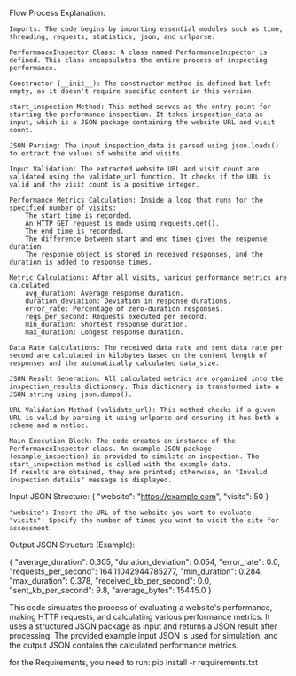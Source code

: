 Flow Process Explanation:

    Imports: The code begins by importing essential modules such as time, threading, requests, statistics, json, and urlparse.

    PerformanceInspector Class: A class named PerformanceInspector is defined. This class encapsulates the entire process of inspecting performance.

    Constructor (__init__): The constructor method is defined but left empty, as it doesn't require specific content in this version.

    start_inspection Method: This method serves as the entry point for starting the performance inspection. It takes inspection_data as input, which is a JSON package containing the website URL and visit count.

    JSON Parsing: The input inspection_data is parsed using json.loads() to extract the values of website and visits.

    Input Validation: The extracted website URL and visit count are validated using the validate_url function. It checks if the URL is valid and the visit count is a positive integer.

    Performance Metrics Calculation: Inside a loop that runs for the specified number of visits:
        The start time is recorded.
        An HTTP GET request is made using requests.get().
        The end time is recorded.
        The difference between start and end times gives the response duration.
        The response object is stored in received_responses, and the duration is added to response_times.

    Metric Calculations: After all visits, various performance metrics are calculated:
        avg_duration: Average response duration.
        duration_deviation: Deviation in response durations.
        error_rate: Percentage of zero-duration responses.
        reqs_per_second: Requests executed per second.
        min_duration: Shortest response duration.
        max_duration: Longest response duration.

    Data Rate Calculations: The received data rate and sent data rate per second are calculated in kilobytes based on the content length of responses and the automatically calculated data_size.

    JSON Result Generation: All calculated metrics are organized into the inspection_results dictionary. This dictionary is transformed into a JSON string using json.dumps().

    URL Validation Method (validate_url): This method checks if a given URL is valid by parsing it using urlparse and ensuring it has both a scheme and a netloc.

    Main Execution Block: The code creates an instance of the PerformanceInspector class. An example JSON package (example_inspection) is provided to simulate an inspection. The start_inspection method is called with the example data. 
    If results are obtained, they are printed; otherwise, an "Invalid inspection details" message is displayed.


Input JSON Structure:
{
    "website": "https://example.com",
    "visits": 50
}


    "website": Insert the URL of the website you want to evaluate.
    "visits": Specify the number of times you want to visit the site for assessment.

Output JSON Structure (Example):

{
    "average_duration": 0.305,
    "duration_deviation": 0.054,
    "error_rate": 0.0,
    "requests_per_second": 164.11042944785277,
    "min_duration": 0.284,
    "max_duration": 0.378,
    "received_kb_per_second": 0.0,
    "sent_kb_per_second": 9.8,
    "average_bytes": 15445.0
}

This code simulates the process of evaluating a website's performance, making HTTP requests, and calculating various performance metrics. It uses a structured JSON package as input and returns a JSON result after processing. 
The provided example input JSON is used for simulation, and the output JSON contains the calculated performance metrics.


for the Requirements, you need to run:
pip install -r requirements.txt
